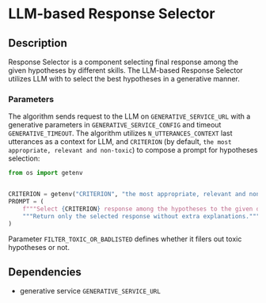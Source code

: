 # LLM-based Response Selector

## Description

Response Selector is a component selecting final response among the given hypotheses by different skills.
The LLM-based Response Selector utilizes LLM with to select the best hypotheses in a generative manner.


### Parameters

The algorithm sends request to the LLM on `GENERATIVE_SERVICE_URL` with a generative parameters 
in `GENERATIVE_SERVICE_CONFIG` and timeout `GENERATIVE_TIMEOUT`. The algorithm utilizes `N_UTTERANCES_CONTEXT`
last utterances as a context for LLM, and `CRITERION` (by default, `the most appropriate, relevant and non-toxic`) 
to compose a prompt for hypotheses selection:
```python
from os import getenv


CRITERION = getenv("CRITERION", "the most appropriate, relevant and non-toxic")
PROMPT = (
    f"""Select {CRITERION} response among the hypotheses to the given dialog context. """
    """Return only the selected response without extra explanations."""
)
```

Parameter `FILTER_TOXIC_OR_BADLISTED` defines whether it filers out toxic hypotheses or not.

## Dependencies

- generative service `GENERATIVE_SERVICE_URL`
